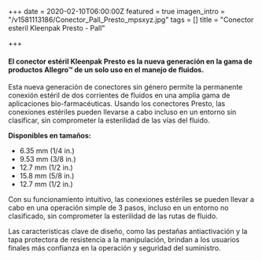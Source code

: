+++
date = 2020-02-10T06:00:00Z
featured = true
imagen_intro = "/v1581113186/Conector_Pall_Presto_mpsxyz.jpg"
tags = []
title = "Conector esteril Kleenpak Presto - Pall"

+++
#### **El conector estéril Kleenpak Presto es la nueva generación en la gama de productos Allegro™ de un solo uso en el manejo de fluidos.**

Esta nueva generación de conectores sin género permite la permanente conexión estéril de dos corrientes de fluidos en una amplia gama de aplicaciones bio-farmacéuticas. Usando los conectores Presto, las conexiones estériles pueden llevarse a cabo incluso en un entorno sin clasificar, sin comprometer la esterilidad de las vías del fluido.

**Disponibles en tamaños:**

* 6.35 mm (1/4 in.)
* 9.53 mm (3/8 in.)
* 12.7 mm (1/2 in.)
* 15.8 mm (5/8 in.)
* 12.7 mm (1/2 in.)

Con su funcionamiento intuitivo, las conexiones estériles se pueden llevar a cabo en una operación simple de 3 pasos, incluso en un entorno no clasificado, sin comprometer la esterilidad de las rutas de fluido.

Las características clave de diseño, como las pestañas antiactivación y la tapa protectora de resistencia a la manipulación, brindan a los usuarios finales más confianza en la operación y seguridad del suministro.